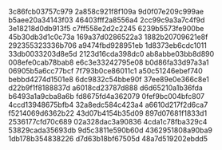 3c86fcb03757c979
2a858c921f8f109a
9d0f07e209c999ae
b5aee20a34143f03
46403fff2a8556a4
2cc99c9a3a7c4f9d
3e18218d0db913f5
c7ff558e2d2c2245
6239b5573fe900be
45b30db3d1c0c73a
169a37d0286522a3
1882b20709621e8f
292355323336b706
a9474fbd928951eb
1d8373eb6cdc1011
33db0033203d8e5d
2123d16cda398dc0
ab8abbe03bb8d890
008efe0cab78bab8
e6c3e33242795e08
b0d86fa33d97a3a1
06905b5a6cc77bcf
7f793b0ce86011c1
a50c51246ebef740
bebbd4274d1501e8
6dc9832c54bbe90f
37ee89e0e366c8e1
d22b9f1f8188837d
a6018cd23787d888
d6d65210a1b36fda
b6493a1a9cba8a6b
fd8675fd4a362079
0fef9bc004bfc807
4ccd13948675bfb4
32a8edc584c423a4
a6610d217f2d6ca7
f5214069d6362b22
43d07b4154b35d09
897d07681f1833d1
2536177cfd70c689
02a328dac3a90836
4cda1c78fba329c4
53829cada35693db
9d5c3811e590b60d
4362951808a90ba9
1db178b354838226
d7d63b18bf67505d
48a7d519202ebdd5
